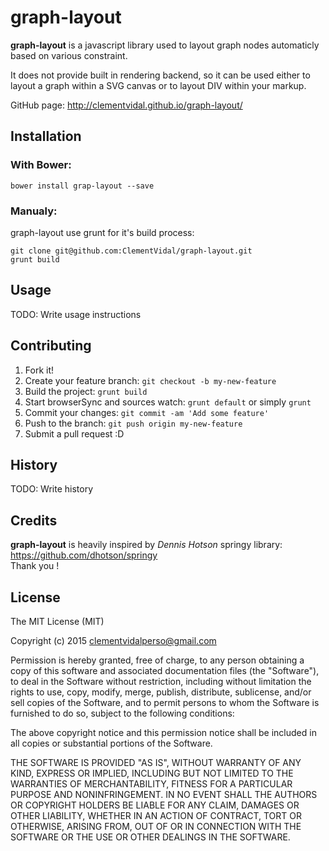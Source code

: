# graph-layout

**graph-layout** is a javascript library used to layout graph nodes automaticly based on various constraint.

It does not provide built in rendering backend, so it can be used either to layout a graph within a SVG canvas or to layout DIV within your markup.

GitHub page: http://clementvidal.github.io/graph-layout/

## Installation

### With Bower: ###

`bower install grap-layout --save`

### Manualy: ###

graph-layout use grunt for it's build process:

`git clone git@github.com:ClementVidal/graph-layout.git`  
`grunt build`

## Usage

TODO: Write usage instructions

## Contributing

1. Fork it!
2. Create your feature branch: `git checkout -b my-new-feature`
3. Build the project: `grunt build`
4. Start browserSync and sources watch: `grunt default` or simply `grunt`
5. Commit your changes: `git commit -am 'Add some feature'`
6. Push to the branch: `git push origin my-new-feature`
7. Submit a pull request :D

## History

TODO: Write history

## Credits

**graph-layout** is heavily inspired by *Dennis Hotson* springy library:
https://github.com/dhotson/springy  
Thank you !

## License

The MIT License (MIT)

Copyright (c) 2015 clementvidalperso@gmail.com

Permission is hereby granted, free of charge, to any person obtaining a copy
of this software and associated documentation files (the "Software"), to deal
in the Software without restriction, including without limitation the rights
to use, copy, modify, merge, publish, distribute, sublicense, and/or sell
copies of the Software, and to permit persons to whom the Software is
furnished to do so, subject to the following conditions:

The above copyright notice and this permission notice shall be included in
all copies or substantial portions of the Software.

THE SOFTWARE IS PROVIDED "AS IS", WITHOUT WARRANTY OF ANY KIND, EXPRESS OR
IMPLIED, INCLUDING BUT NOT LIMITED TO THE WARRANTIES OF MERCHANTABILITY,
FITNESS FOR A PARTICULAR PURPOSE AND NONINFRINGEMENT. IN NO EVENT SHALL THE
AUTHORS OR COPYRIGHT HOLDERS BE LIABLE FOR ANY CLAIM, DAMAGES OR OTHER
LIABILITY, WHETHER IN AN ACTION OF CONTRACT, TORT OR OTHERWISE, ARISING FROM,
OUT OF OR IN CONNECTION WITH THE SOFTWARE OR THE USE OR OTHER DEALINGS IN
THE SOFTWARE.
